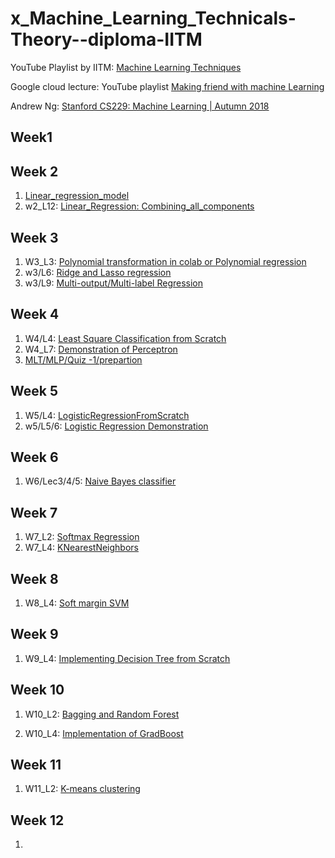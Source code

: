 # x_Machine_Learning_Technicals-Theory--diploma-IITM

YouTube Playlist by IITM: [Machine Learning Techniques](https://www.youtube.com/watch?v=ZXirVUPu_lY&list=PLZ2ps__7DhBbim4oKfdSdOpLyUwNd8UQL)

Google cloud lecture: YouTube playlist [Making friend with machine Learning ](https://www.youtube.com/playlist?list=PLRKtJ4IpxJpDxl0NTvNYQWKCYzHNuy2xG)

Andrew Ng: [Stanford CS229: Machine Learning | Autumn 2018](https://www.youtube.com/playlist?list=PLoROMvodv4rMiGQp3WXShtMGgzqpfVfbU)

## Week1


## Week 2
1. [Linear_regression_model](https://www.kaggle.com/code/shailx/linear-regression-model)
2. w2_L12: [Linear_Regression: Combining_all_components](https://www.kaggle.com/shailx/linear-regression-combining-all-components/edit)

## Week 3
1. W3_L3: [Polynomial transformation in colab or Polynomial regression](https://www.kaggle.com/shailx/polynomial-regression/edit)
2. w3/L6: [Ridge and Lasso regression](https://www.kaggle.com/shailx/ridge-and-lasso-regression/edit)
3. w3/L9: [Multi-output/Multi-label Regression](https://www.kaggle.com/shailx/multi-output-multi-label-regression/edit)


## Week 4
1. W4/L4: [Least Square Classification from Scratch](https://www.kaggle.com/shailx/least-square-classification-from-scratch/edit)
2. W4_L7: [Demonstration of Perceptron](https://www.kaggle.com/shailx/demonstration-of-perceptron/edit)
3. [MLT/MLP/Quiz -1/prepartion](https://www.kaggle.com/shailx/mlt-mlp-quiz-1/edit)


## Week 5
1. W5/L4: [LogisticRegressionFromScratch](https://www.kaggle.com/shailx/logisticregressionfromscratch/edit)
2. w5/L5/6: [Logistic Regression Demonstration](https://www.kaggle.com/shailx/logistic-regression-demonstration/edit)

## Week 6
1. W6/Lec3/4/5: [Naive Bayes classifier](https://www.kaggle.com/shailx/naive-bayes-classifier/edit)


## Week 7
1. W7_L2: [Softmax Regression](https://www.kaggle.com/shailx/softmax-regression/edit)
2. W7_L4: [KNearestNeighbors](https://www.kaggle.com/shailx/knearestneighbors/edit)


## Week 8
1. W8_L4: [Soft margin SVM](https://www.kaggle.com/shailx/soft-margin-svm/edit)

## Week 9
1. W9_L4: [Implementing Decision Tree from Scratch](https://www.kaggle.com/shailx/implementing-decision-tree-from-scratch/edit)

## Week 10
1. W10_L2: [Bagging and Random Forest](https://www.kaggle.com/shailx/bagging-and-random-forest/edit)

2. W10_L4: [Implementation of GradBoost](https://www.kaggle.com/shailx/implementation-of-gradboost/edit)

## Week 11
1. W11_L2: [K-means clustering](https://www.kaggle.com/shailx/k-means-clustering/edit)

## Week 12
1. [](url)
